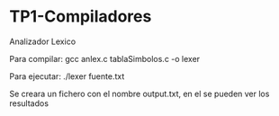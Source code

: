 # TP1-Compiladores
Analizador Lexico

Para compilar:
gcc anlex.c tablaSimbolos.c -o lexer

Para ejecutar:
./lexer fuente.txt

Se creara un fichero con el nombre output.txt, en el se pueden ver los resultados
